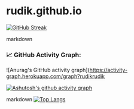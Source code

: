# rudik.github.io
[![GitHub Streak](https://streak-stats.demolab.com/?user=rudikrudik)](https://git.io/streak-stats)

markdown
### 📈 GitHub Activity Graph:
![Anurag's GitHub activity graph](https://activity-graph.herokuapp.com/graph?rudikrudik



[![Ashutosh's github activity graph](https://github-readme-activity-graph.vercel.app/graph?username=rudikrudik&theme=react)](https://github.com/ashutosh00710/github-readme-activity-graph)

markdown
[![Top Langs](https://github-readme-stats.vercel.app/api/top-langs/?username=rudikrudik&layout=compact)](https://github.com/anuraghazra/github-readme-stats)
